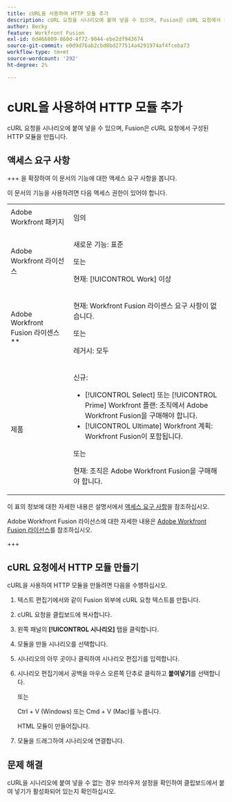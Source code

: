 ```yaml
---
title: cURL을 사용하여 HTTP 모듈 추가
description: cURL 요청을 시나리오에 붙여 넣을 수 있으며, Fusion은 cURL 요청에서 구성된 HTTP 모듈을 만듭니다.
author: Becky
feature: Workfront Fusion
exl-id: 6d466809-860d-4f72-9044-ebe2df943674
source-git-commit: e0d9d76ab2cbd8bd277514a4291974af4fceba73
workflow-type: tm+mt
source-wordcount: '292'
ht-degree: 2%

---
```


# cURL을 사용하여 HTTP 모듈 추가

cURL 요청을 시나리오에 붙여 넣을 수 있으며, Fusion은 cURL 요청에서 구성된 HTTP 모듈을 만듭니다.

## 액세스 요구 사항

+++ 을 확장하여 이 문서의 기능에 대한 액세스 요구 사항을 봅니다.

이 문서의 기능을 사용하려면 다음 액세스 권한이 있어야 합니다.

<table style="table-layout:auto">
 <col> 
 <col> 
 <tbody> 
  <tr> 
   <td role="rowheader">Adobe Workfront 패키지</td> 
   <td> <p>임의</p> </td> 
  </tr> 
  <tr data-mc-conditions=""> 
   <td role="rowheader">Adobe Workfront 라이선스</td> 
   <td> <p>새로운 기능: 표준</p><p>또는</p><p>현재: [!UICONTROL Work] 이상</p> </td> 
  </tr> 
  <tr> 
   <td role="rowheader">Adobe Workfront Fusion 라이센스**</td> 
   <td>
   <p>현재: Workfront Fusion 라이센스 요구 사항이 없습니다.</p>
   <p>또는</p>
   <p>레거시: 모두 </p>
   </td> 
  </tr> 
  <tr> 
   <td role="rowheader">제품</td> 
   <td>
   <p>신규:</p> <ul><li>[!UICONTROL Select] 또는 [!UICONTROL Prime] Workfront 플랜: 조직에서 Adobe Workfront Fusion을 구매해야 합니다.</li><li>[!UICONTROL Ultimate] Workfront 계획: Workfront Fusion이 포함됩니다.</li></ul>
   <p>또는</p>
   <p>현재: 조직은 Adobe Workfront Fusion을 구매해야 합니다.</p>
   </td> 
  </tr>
 </tbody> 
</table>

이 표의 정보에 대한 자세한 내용은 설명서에서 [액세스 요구 사항](/help/workfront-fusion/references/licenses-and-roles/access-level-requirements-in-documentation.md)을 참조하십시오.

Adobe Workfront Fusion 라이선스에 대한 자세한 내용은 [Adobe Workfront Fusion 라이선스](/help/workfront-fusion/set-up-and-manage-workfront-fusion/licensing-operations-overview/license-automation-vs-integration.md)를 참조하십시오.

+++

## cURL 요청에서 HTTP 모듈 만들기


cURL을 사용하여 HTTP 모듈을 만들려면 다음을 수행하십시오.

1. 텍스트 편집기에서와 같이 Fusion 외부에 cURL 요청 텍스트를 만듭니다.
1. cURL 요청을 클립보드에 복사합니다.
1. 왼쪽 패널의 **[!UICONTROL 시나리오]** 탭을 클릭합니다.
1. 모듈을 만들 시나리오를 선택합니다.
1. 시나리오의 아무 곳이나 클릭하여 시나리오 편집기를 입력합니다.
1. 시나리오 편집기에서 공백을 마우스 오른쪽 단추로 클릭하고 **붙여넣기**&#x200B;를 선택합니다.

   또는

   Ctrl + V (Windows) 또는 Cmd + V (Mac)를 누릅니다.


   HTML 모듈이 만들어집니다.
1. 모듈을 드래그하여 시나리오에 연결합니다.

## 문제 해결

cURL을 시나리오에 붙여 넣을 수 없는 경우 브라우저 설정을 확인하여 클립보드에서 붙여 넣기가 활성화되어 있는지 확인하십시오.
